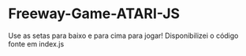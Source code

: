 # Freeway-Game-ATARI-JS

Use as setas para baixo e para cima para jogar! 
Disponibilizei o código fonte em index.js
